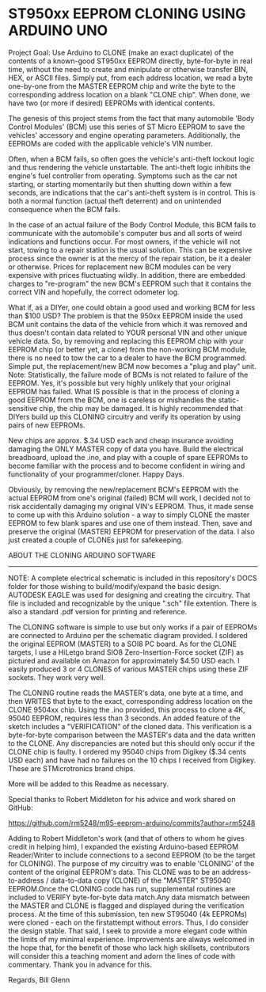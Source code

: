 # ST950xx EEPROM CLONING USING ARDUINO UNO
Project Goal: Use Arduino to CLONE (make an exact duplicate) of the contents of a known-good ST950xx EEPROM directly, byte-for-byte in real time, without the need to create and minipulate or otherwise transfer BIN, HEX, or ASCII files. Simply put, from each address location, we read a byte one-by-one from the MASTER EEPROM chip and write the byte to the corresponding address location on a blank "CLONE chip". When done, we have two (or more if desired) EEPROMs with identical contents. 

The genesis of this project stems from the fact that many automobile 'Body Control Modules' (BCM) use this series of ST Micro EEPROM to save the vehicles' accessory and engine operating parameters. Additionally, the EEPROMs are coded with the applicable vehicle's VIN number.

Often, when a BCM fails, so often goes the vehicle's anti-theft lockout logic and thus rendering the vehicle unstartable.  The anti-theft logic inhibits the engine's fuel controller from operating. Symptoms such as the car not starting, or starting momentarily but then shutting down within a few seconds, are indications that the car's anti-theft system is in control. This is both a normal function (actual theft deterrent) and on unintended consequence when the BCM fails. 

In the case of an actual failure of the Body Control Module, this BCM fails to communicate with the automobile's computer bus and all sorts of weird indications and functions occur. For most owners, if the vehicle will not start, towing to a repair station is the usual solution. This can be expensive process since the owner is at the mercy of the repair station, be it a dealer or otherwise. Prices for replacement new BCM modules can be very expensive with prices fluctuating wildly. In addition, there are embedded charges to "re-program" the new BCM's EEPROM such that it contains the correct VIN and hopefully, the correct odometer log.

What if, as a DIYer, one could obtain a good used and working BCM for less than $100 USD? The problem is that the 950xx EEPROM inside the used BCM unit contains the data of the vehicle from which it was removed and thus doesn't contain data related to YOUR personal VIN and other unique vehicle data. So, by removing and replacing this EEPROM chip with your EEPROM chip (or better yet, a clone) from the non-working BCM module, there is no need to tow the car to a dealer to have the BCM programmed. Simple put, the replacement/new BCM now becomes a "plug and play" unit. Note: Statistically, the failure mode of BCMs is not related to failure of the EEPROM. Yes, it's possible but very highly unlikely that your original EEPROM has failed. What IS possible is that in the process of cloning a good EEPROM from the BCM, one is careless or mishandles the static-sensitive chip, the chip may be damaged. It is highly recommended that DIYers build up this CLONING circuitry and verify its operation by using pairs of new EEPROMs.

New chips are approx. $.34 USD each and cheap insurance avoiding damaging the ONLY MASTER copy of data you have. Build the electrical breadboard, upload the .ino, and play with a couple of spare EEPROMs to become familiar with the process and to become confident in wiring and functionality of your programmer/cloner.  Happy Days.  

Obviously, by removing the new/replacement BCM's EEPROM with the actual EEPROM from one's original (failed) BCM will work, I decided not to risk accidentally damaging my original VIN's EEPROM. Thus, it made sense to come up with this Arduino solution - a way to simply CLONE the master EEPROM to few blank spares and use one of them instead. Then, save and preserve the original (MASTER) EEPROM for preservation of the data. I also just created a couple of CLONEs just for safekeeping. 

ABOUT THE CLONING ARDUINO SOFTWARE
__________________________________

NOTE: A complete electrical schematic is included in this repository's DOCS folder for those wishing to build/modify/expand the basic design. AUTODESK EAGLE was used for designing and creating the circuitry. That file is included and recognizable by the unique ".sch" file extention. There is also a standard .pdf version for printing and reference.

The CLONING software is simple to use but only works if a pair of EEPROMs are connected to Arduino per the schematic diagram provided. I soldered the original EEPROM (MASTER) to a SOI8 PC board. As for the CLONE targets, I use a HiLetgo brand SIO8 Zero-Insertion-Force socket (ZIF) as pictured and available on Amazon for approximately $4.50 USD each. I easily produced 3 or 4 CLONES of various MASTER chips using these ZIF sockets. They work very well. 

The CLONING routine reads the MASTER's data, one byte at a time, and then WRITES that byte to the exact, corresponding address location on the CLONE 9504xx chip. Using the .ino provided, this process to clone a 4K, 95040 EEPROM, requires less than 3 seconds.  An added feature of the sketch includes a "VERIFICATION" of the cloned data. This verification is a byte-for-byte comparison between the MASTER's data and the data written to the CLONE. Any discrepancies are noted but this should only occur if the CLONE chip is faulty. I ordered my 95040 chips from Digikey ($.34 cents USD each) and have had no failures on the 10 chips I received from Digikey. These are STMicrotronics brand chips.

More will be added to this Readme as necessary.


Special thanks to Robert Middleton for his advice and work shared on GitHub:

https://github.com/rm5248/m95-eeprom-arduino/commits?author=rm5248 
  
Adding to Robert Middleton's work (and that of others to whom he gives credit in helping him),
I expanded the existing Arduino-based EEPROM Reader/Writer to include connections to a second EEPROM (to be the target for CLONING). The purpose of my circuitry was to enable 'CLONING' of the content of the original EEPROM's data. This CLONE was to be an address-to-address / data-to-data copy (CLONE) of the "MASTER" ST95040 EEPROM.Once the CLONING code has run, supplemental routines are included to VERIFY byte-for-byte data match.Any data mismatch between the MASTER and CLONE is flagged and displayed during the verification process. At the time of this submission, ten new ST95040 (4k EEPROMs) were cloned - each on the firstattempt without errors. Thus, I do consider the design stable. That said, I seek to provide a more elegant code within the limits of my minimal experience.  Improvements are always welcomed in the hope that, for the benefit of those who lack high skillsets, contributors will consider this a teaching moment and adorn the lines of code with commentary. Thank you in advance for this.

Regards,
Bill Glenn


